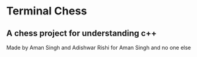 # Terminal Chess

## A chess project for understanding c++

Made by Aman Singh and Adishwar Rishi for Aman Singh and no one else
